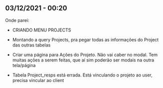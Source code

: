 ## 03/12/2021 - 00:20

Onde parei:

- CRIANDO MENU PROJECTS

- Montando a query Projects, pra pegar todas as informações do Project das outras tabelas
- Criar uma página para Ações do Projeto. Não vai caber no modal. Tem muitas ações a serem feitas, que
    aí sim poderão ser modais na outra tela/página
- Tabela Project_resps está errada. Está vinculando o projeto ao user, precisa vincular ao client
